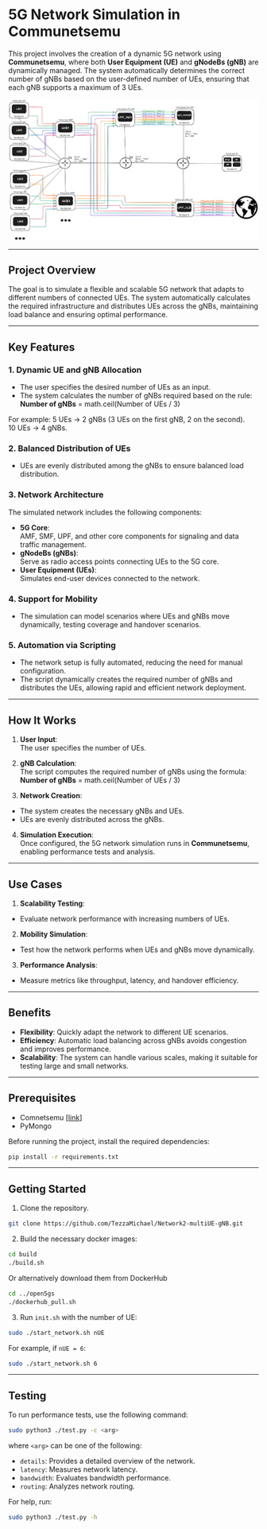 # 5G Network Simulation in Communetsemu  

This project involves the creation of a dynamic 5G network using **Communetsemu**, where both **User Equipment (UE)** and **gNodeBs (gNB)** are dynamically managed. The system automatically determines the correct number of gNBs based on the user-defined number of UEs, ensuring that each gNB supports a maximum of 3 UEs.  

<img src="./images/network_scheme.png" title="./images/network_scheme.png" width=800px></img>

---

## **Project Overview**  

The goal is to simulate a flexible and scalable 5G network that adapts to different numbers of connected UEs. The system automatically calculates the required infrastructure and distributes UEs across the gNBs, maintaining load balance and ensuring optimal performance.  

---

## **Key Features**  

### 1. **Dynamic UE and gNB Allocation**  
- The user specifies the desired number of UEs as an input.  
- The system calculates the number of gNBs required based on the rule:
 **Number of gNBs** = math.ceil(Number of UEs / 3)

 For example:
 5 UEs → 2 gNBs (3 UEs on the first gNB, 2 on the second).  
 10 UEs → 4 gNBs.  

### 2. **Balanced Distribution of UEs**  
- UEs are evenly distributed among the gNBs to ensure balanced load distribution.  

### 3. **Network Architecture**  
The simulated network includes the following components:  
- **5G Core**:  
  AMF, SMF, UPF, and other core components for signaling and data traffic management.  
- **gNodeBs (gNBs)**:  
  Serve as radio access points connecting UEs to the 5G core.  
- **User Equipment (UEs)**:  
  Simulates end-user devices connected to the network.  

### 4. **Support for Mobility**  
- The simulation can model scenarios where UEs and gNBs move dynamically, testing coverage and handover scenarios.  

### 5. **Automation via Scripting**  
- The network setup is fully automated, reducing the need for manual configuration.  
- The script dynamically creates the required number of gNBs and distributes the UEs, allowing rapid and efficient network deployment.  

---

## **How It Works**  

1. **User Input**:  
 The user specifies the number of UEs.  

2. **gNB Calculation**:  
 The script computes the required number of gNBs using the formula:
 **Number of gNBs** = math.ceil(Number of UEs / 3)

3. **Network Creation**:  
- The system creates the necessary gNBs and UEs.  
- UEs are evenly distributed across the gNBs.  

4. **Simulation Execution**:  
Once configured, the 5G network simulation runs in **Communetsemu**, enabling performance tests and analysis.  

---

## **Use Cases**  

1. **Scalability Testing**:  
- Evaluate network performance with increasing numbers of UEs.  

2. **Mobility Simulation**:  
- Test how the network performs when UEs and gNBs move dynamically.  

3. **Performance Analysis**:  
- Measure metrics like throughput, latency, and handover efficiency.  

---

## **Benefits**  

- **Flexibility**: Quickly adapt the network to different UE scenarios.  
- **Efficiency**: Automatic load balancing across gNBs avoids congestion and improves performance.  
- **Scalability**: The system can handle various scales, making it suitable for testing large and small networks.  

---

## **Prerequisites**

- Comnetsemu [[link](https://git.comnets.net/public-repo/comnetsemu)]
- PyMongo

Before running the project, install the required dependencies:
```bash
pip install -r requirements.txt
```

---

## **Getting Started**  

1. Clone the repository.  
```bash
git clone https://github.com/TezzaMichael/Network2-multiUE-gNB.git
```

2. Build the necessary docker images:

```bash
cd build
./build.sh
```

Or alternatively download them from DockerHub

```bash
cd ../open5gs
./dockerhub_pull.sh
```

3. Run `init.sh` with the number of UE:
```bash
sudo ./start_network.sh nUE
```
For example, if `nUE = 6`:
```bash
sudo ./start_network.sh 6
```

---

## **Testing**  

To run performance tests, use the following command:
```bash
sudo python3 ./test.py -c <arg>
```
where `<arg>` can be one of the following:
- `details`: Provides a detailed overview of the network.
- `latency`: Measures network latency.
- `bandwidth`: Evaluates bandwidth performance.
- `routing`: Analyzes network routing.

For help, run:
```bash
sudo python3 ./test.py -h
```

